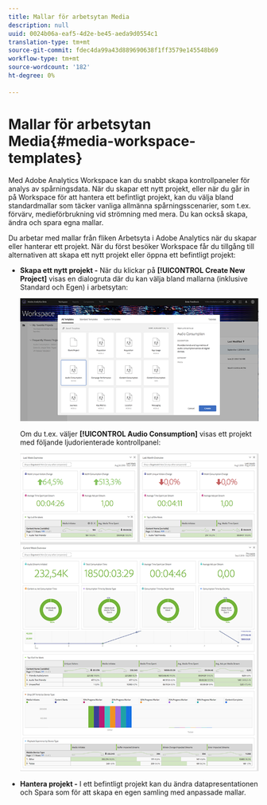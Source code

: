```yaml
---
title: Mallar för arbetsytan Media
description: null
uuid: 0024b06a-eaf5-4d2e-be45-aeda9d0554c1
translation-type: tm+mt
source-git-commit: fdec4da99a43d889690638f1ff3579e145548b69
workflow-type: tm+mt
source-wordcount: '182'
ht-degree: 0%

---
```



# Mallar för arbetsytan Media{#media-workspace-templates}

Med Adobe Analytics Workspace kan du snabbt skapa kontrollpaneler för analys av spårningsdata. När du skapar ett nytt projekt, eller när du går in på Workspace för att hantera ett befintligt projekt, kan du välja bland standardmallar som täcker vanliga allmänna spårningsscenarier, som t.ex. förvärv, medieförbrukning vid strömning med mera. Du kan också skapa, ändra och spara egna mallar.

Du arbetar med mallar från fliken Arbetsyta i Adobe Analytics när du skapar eller hanterar ett projekt. När du först besöker Workspace får du tillgång till alternativen att skapa ett nytt projekt eller öppna ett befintligt projekt:

* **Skapa ett nytt projekt -** När du klickar på **[!UICONTROL Create New Project]** visas en dialogruta där du kan välja bland mallarna (inklusive Standard och Egen) i arbetsytan:

   ![](assets/all-templates-audio.png)

   Om du t.ex. väljer **[!UICONTROL Audio Consumption]** visas ett projekt med följande ljudorienterade kontrollpanel:

   ![](assets/aa-workspace.png)

* **Hantera projekt -** I ett befintligt projekt kan du ändra datapresentationen och Spara som för att skapa en egen samling med anpassade mallar.
